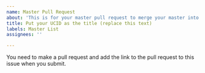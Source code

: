 ```yaml
---
name: Master Pull Request
about: 'This is for your master pull request to merge your master into this repo.  '
title: Put your UCID as the title (replace this text)
labels: Master List
assignees: ''

---
```


You need to make a pull request and add the link to the pull request to this issue when you submit.
